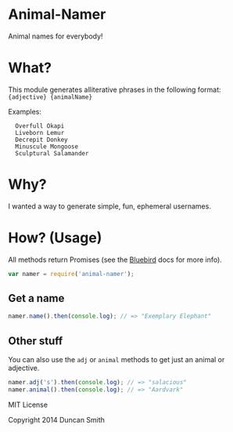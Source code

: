 # Animal-Namer

Animal names for everybody!

# What?

This module generates alliterative phrases in the following format: `{adjective} {animalName}`

Examples:

```
  Overfull Okapi
  Liveborn Lemur
  Decrepit Donkey
  Minuscule Mongoose
  Sculptural Salamander
```

# Why?

I wanted a way to generate simple, fun, ephemeral usernames.


# How? (Usage)

All methods return Promises (see the [Bluebird](https://github.com/petkaantonov/bluebird) docs for more info).


```javascript
var namer = require('animal-namer');
```

## Get a name
```javascript
namer.name().then(console.log); // => "Exemplary Elephant"
```

## Other stuff
You can also use the `adj` or `animal` methods to get just an animal or adjective.

```javascript
namer.adj('s').then(console.log); // => "salacious"
namer.animal().then(console.log); // => "Aardvark"
```


MIT License

Copyright 2014 Duncan Smith